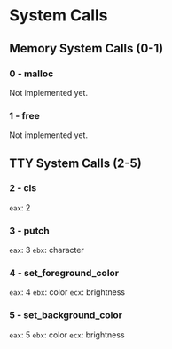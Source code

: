 System Calls
============

Memory System Calls (0-1)
-------------------------

### 0 - malloc

Not implemented yet.

### 1 - free

Not implemented yet.

TTY System Calls (2-5)
----------------------

### 2 - cls

`eax`: 2

### 3 - putch

`eax`: 3
`ebx`: character

### 4 - set_foreground_color

`eax`: 4
`ebx`: color
`ecx`: brightness

### 5 - set_background_color

`eax`: 5
`ebx`: color
`ecx`: brightness
